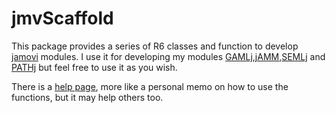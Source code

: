 # jmvScaffold


This package provides a series of R6 classes and function to develop [jamovi](https://www.jamovi.org/) modules. 
I use it for developing my modules [GAMLj](https://github.com/gamlj/gamlj),[jAMM](https://github.com/jamm/jamm),[SEMLj](https://github.com/semlj/semlj) and [PATHj]((https://github.com/pathj/pathj)) but feel free to use it as you wish.

There is a [help page](), more like a personal memo on how to use the functions, but it may help others too.